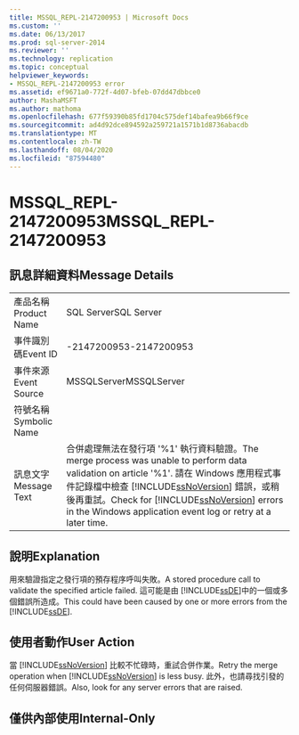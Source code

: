 ```yaml
---
title: MSSQL_REPL-2147200953 | Microsoft Docs
ms.custom: ''
ms.date: 06/13/2017
ms.prod: sql-server-2014
ms.reviewer: ''
ms.technology: replication
ms.topic: conceptual
helpviewer_keywords:
- MSSQL_REPL-2147200953 error
ms.assetid: ef9671a0-772f-4d07-bfeb-07dd47dbbce0
author: MashaMSFT
ms.author: mathoma
ms.openlocfilehash: 677f59390b85fd1704c575def14bafea9b66f9ce
ms.sourcegitcommit: ad4d92dce894592a259721a1571b1d8736abacdb
ms.translationtype: MT
ms.contentlocale: zh-TW
ms.lasthandoff: 08/04/2020
ms.locfileid: "87594480"
---
```

# <a name="mssql_repl-2147200953"></a><span data-ttu-id="d7d8e-102">MSSQL_REPL-2147200953</span><span class="sxs-lookup"><span data-stu-id="d7d8e-102">MSSQL_REPL-2147200953</span></span>
    
## <a name="message-details"></a><span data-ttu-id="d7d8e-103">訊息詳細資料</span><span class="sxs-lookup"><span data-stu-id="d7d8e-103">Message Details</span></span>  
  
|||  
|-|-|  
|<span data-ttu-id="d7d8e-104">產品名稱</span><span class="sxs-lookup"><span data-stu-id="d7d8e-104">Product Name</span></span>|<span data-ttu-id="d7d8e-105">SQL Server</span><span class="sxs-lookup"><span data-stu-id="d7d8e-105">SQL Server</span></span>|  
|<span data-ttu-id="d7d8e-106">事件識別碼</span><span class="sxs-lookup"><span data-stu-id="d7d8e-106">Event ID</span></span>|<span data-ttu-id="d7d8e-107">-2147200953</span><span class="sxs-lookup"><span data-stu-id="d7d8e-107">-2147200953</span></span>|  
|<span data-ttu-id="d7d8e-108">事件來源</span><span class="sxs-lookup"><span data-stu-id="d7d8e-108">Event Source</span></span>|<span data-ttu-id="d7d8e-109">MSSQLServer</span><span class="sxs-lookup"><span data-stu-id="d7d8e-109">MSSQLServer</span></span>|  
|<span data-ttu-id="d7d8e-110">符號名稱</span><span class="sxs-lookup"><span data-stu-id="d7d8e-110">Symbolic Name</span></span>||  
|<span data-ttu-id="d7d8e-111">訊息文字</span><span class="sxs-lookup"><span data-stu-id="d7d8e-111">Message Text</span></span>|<span data-ttu-id="d7d8e-112">合併處理無法在發行項 '%1' 執行資料驗證。</span><span class="sxs-lookup"><span data-stu-id="d7d8e-112">The merge process was unable to perform data validation on article '%1'.</span></span> <span data-ttu-id="d7d8e-113">請在 Windows 應用程式事件記錄檔中檢查 [!INCLUDE[ssNoVersion](../../includes/ssnoversion-md.md)] 錯誤，或稍後再重試。</span><span class="sxs-lookup"><span data-stu-id="d7d8e-113">Check for [!INCLUDE[ssNoVersion](../../includes/ssnoversion-md.md)] errors in the Windows application event log or retry at a later time.</span></span>|  
  
## <a name="explanation"></a><span data-ttu-id="d7d8e-114">說明</span><span class="sxs-lookup"><span data-stu-id="d7d8e-114">Explanation</span></span>  
 <span data-ttu-id="d7d8e-115">用來驗證指定之發行項的預存程序呼叫失敗。</span><span class="sxs-lookup"><span data-stu-id="d7d8e-115">A stored procedure call to validate the specified article failed.</span></span> <span data-ttu-id="d7d8e-116">這可能是由 [!INCLUDE[ssDE](../../includes/ssde-md.md)]中的一個或多個錯誤所造成。</span><span class="sxs-lookup"><span data-stu-id="d7d8e-116">This could have been caused by one or more errors from the [!INCLUDE[ssDE](../../includes/ssde-md.md)].</span></span>  
  
## <a name="user-action"></a><span data-ttu-id="d7d8e-117">使用者動作</span><span class="sxs-lookup"><span data-stu-id="d7d8e-117">User Action</span></span>  
 <span data-ttu-id="d7d8e-118">當 [!INCLUDE[ssNoVersion](../../includes/ssnoversion-md.md)] 比較不忙碌時，重試合併作業。</span><span class="sxs-lookup"><span data-stu-id="d7d8e-118">Retry the merge operation when [!INCLUDE[ssNoVersion](../../includes/ssnoversion-md.md)] is less busy.</span></span> <span data-ttu-id="d7d8e-119">此外，也請尋找引發的任何伺服器錯誤。</span><span class="sxs-lookup"><span data-stu-id="d7d8e-119">Also, look for any server errors that are raised.</span></span>  
  
## <a name="internal-only"></a><span data-ttu-id="d7d8e-120">僅供內部使用</span><span class="sxs-lookup"><span data-stu-id="d7d8e-120">Internal-Only</span></span>  
  
